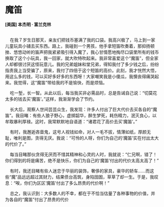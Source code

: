 # 魔笛                
**[美国] 本杰明 ∙ 富兰克林**<br /><br />               
            
&nbsp;&nbsp;&nbsp;&nbsp;在我７岁生日那天，亲友们把钱币塞满了我的口袋。我高兴极了，马上到一家儿童玩具小铺去买东西。路上，我碰到一个男孩，他手拿短笛吹奏着，那抑扬顿挫、悠悠动听的笛声把我紧紧吸引得入魔了，我心甘情愿地掏尽口袋里所有的钱币换取了这个小玩具，我一回家，就大吹特吹起来。我非常喜爱这个“魔笛”，但全家人却都很讨厌这怪玩意儿。我的兄弟姐妹和堂兄弟，得知我付了多少钱之后，纷纷指责我上当受骗了，原来，我付了四倍于这个短笛的高价。此刻，我才恍然大悟，用这么多的钱，可以买好多好多的东西呀！大家嘲笑我是小傻瓜，我懊丧得痛哭起来。我觉得，这“魔笛”带给我的不是愉快，而是烦恼。     
      
&nbsp;&nbsp;&nbsp;&nbsp;吃一堑，长一智。从此以后，每当我买非必需品时，总是告诫自己说：“切莫花太多的钱去买‘魔笛’。”这样，我渐渐学会了节约。    

&nbsp;&nbsp;&nbsp;&nbsp;长大后，观察人世间芸芸众生，我发现：许多人付出了巨大代价去买各自的“魔笛”。我目睹：有些人狼子野心，虚掷韶华，醉生梦死，耗伤精力，泯灭良心，以牟取暴利厚禄。这时，我常默默地自语道：“诸君花了高价去买‘魔笛’。”                     

&nbsp;&nbsp;&nbsp;&nbsp;有时，我邂逅吝啬鬼，这号人视钱如命，对人一毛不拔，情薄如纸，厚颜无耻，唯利是图，贪得无厌。我说：“可怜的人呀，你们为自己的‘魔笛’实在付出太大的代价了。”                 

&nbsp;&nbsp;&nbsp;&nbsp;每当目睹那伙贪得无厌而不惜其精神和心灵的人时，我就说：“仁兄啊，错了！你们得到的将是痛苦，绝不是快乐，你们为自己的‘魔笛’付出的代价太高太高了！”                  

&nbsp;&nbsp;&nbsp;&nbsp;有时，我还目睹有些人迷恋于华丽的装饰，奢侈的家具，豪华的轿车……而这些“魔”品远远超过其财力，结果债台高筑，身陷囹圄，草草了却一生。于是，我叹息：“唉，你们为区区‘魔笛’付出了多么昂贵的代价啊！”                

&nbsp;&nbsp;&nbsp;&nbsp;总之，我认识到：大多数人的不幸，都在于不恰当估量了各种事物的价值，并为各自的“魔笛”付出了昂贵的代价
